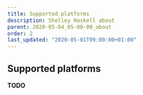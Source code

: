 ```yaml
---
title: Supported platforms
description: Shelley Haskell about
parent: 2020-05-04_05-00-00_about
order: 2
last_updated: "2020-05-01T09:00:00+01:00"
---
```

## Supported platforms

__TODO__
